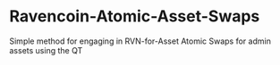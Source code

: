 # Ravencoin-Atomic-Asset-Swaps
Simple method for engaging in RVN-for-Asset Atomic Swaps for admin assets using the QT
